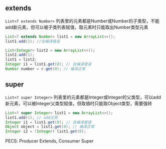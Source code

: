 ## extends
`List<? extends Number>` 列表里的元素都是Number或Number的子类型，不能add新元素，但可以被子类列表赋值，取元素时只能取出Number类型元素

```java
List<? extends Number> list1 = new ArrayList<>();
list1.add(1); //会编译错误

List<Integer> list2 = new ArrayList<>();
list2.add(1);
list1 = list2;
Integer i1 = list1.get(0); // 会编译错误
Number number = r.get(0); // 编译正常
```

## super

`List<? super Integer>` 列表里的元素都是Integer或Integer的父类型，可以add新元素，可以被Integer父类型赋值，但取值时只能取Object类型，需要强转

```java
List<? super Integer> list1 = new ArrayList<>();
list1.add(1); // add正常
Integer i1 = list1.get(0); // 会编译报错
Object object = list1.get(0); // 编译正常
Integer i2 = (Integer) list1.get(0);
```

PECS: Producer Extends, Consumer Super